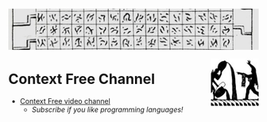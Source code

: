 ![](gulliver.jpg)

<img style="float: right; height: 96px" align="right" height="96" src="apprentice.jpg">

# Context Free Channel

- [Context Free video channel](https://www.youtube.com/channel/UCS4FAVeYW_IaZqAbqhlvxlA)
  - *Subscribe if you like programming languages!*
